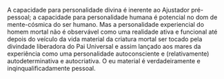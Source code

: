 ﻿A capacidade para personalidade divina é inerente ao Ajustador pré-pessoal; a capacidade para personalidade humana é potencial no dom de mente-cósmica do ser humano. Mas a personalidade experiencial do homem mortal não é observável como uma realidade ativa e funcional até depois do veículo da vida material da criatura mortal ser tocado pela divindade liberadora do Pai Universal e assim lançado aos mares da experiência como uma personalidade autoconsciente e (relativamente) autodeterminativa e autocriativa. O eu material é verdadeiramente e inqinqualificadamente pessoal.